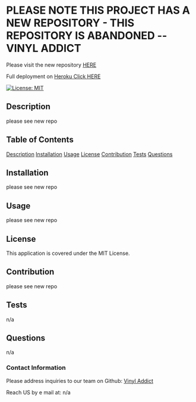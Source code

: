# PLEASE NOTE THIS PROJECT HAS A NEW REPOSITORY - THIS REPOSITORY IS ABANDONED -- VINYL ADDICT

Please visit the new repository [HERE](https://github.com/chorvick/v)

Full deployment on [Heroku Click HERE](https://salty-harbor-76521.herokuapp.com/)

[![License: MIT](https://img.shields.io/badge/License-MIT-yellow.svg)](https://opensource.org/licenses/MIT)

## Description

please see new repo

## Table of Contents

[Description](#description)
[Installation](#installation)
[Usage](#usage)
[License](#license)
[Contribution](#contribution)
[Tests](#tests)
[Questions](#questions)

## Installation

please see new repo

## Usage

please see new repo

## License

This application is covered under the MIT License.

## Contribution

please see new repo

## Tests

n/a

## Questions

n/a

### Contact Information

Please address inquiries to our team on Github: [Vinyl Addict](https://github.com/chorvick/v)

Reach US by e mail at: n/a

